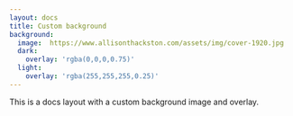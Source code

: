 ```yaml
---
layout: docs
title: Custom background 
background:
  image:  https://www.allisonthackston.com/assets/img/cover-1920.jpg
  dark:
    overlay: 'rgba(0,0,0,0.75)'
  light:
    overlay: 'rgba(255,255,255,0.25)'
---
```

This is a docs layout with a custom background image and overlay.
